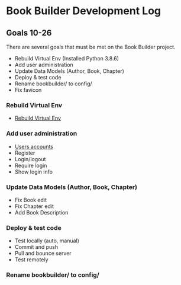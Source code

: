 # Book Builder Development Log

## Goals  10-26

There are several goals that must be met on the Book Builder project.

* Rebuild Virtual Env  (Installed Python 3.8.6)
* Add user administration
* Update Data Models (Author, Book, Chapter)
* Deploy & test code
* Rename bookbuilder/ to config/
* Fix favicon


### Rebuild Virtual Env
* [Rebuild Virtual Env](RebuildVenv.md)
    
 
### Add user administration
* [Users accounts](UserAccounts.md)
* Register
* Login/logout
* Require login
* Show login info


### Update Data Models (Author, Book, Chapter)
* Fix Book edit
* Fix Chapter edit
* Add Book Description


### Deploy & test code
* Test locally (auto, manual)
* Commit and push
* Pull and bounce server
* Test remotely


### Rename bookbuilder/ to config/

